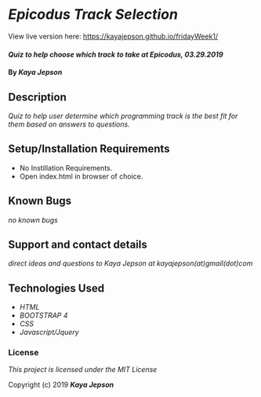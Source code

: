 # _Epicodus Track Selection_
View live version here: https://kayajepson.github.io/fridayWeek1/

#### _Quiz to help choose which track to take at Epicodus, 03.29.2019_

#### By _**Kaya Jepson**_

## Description

_Quiz to help user determine which programming track is the best fit for them based on answers to questions._

## Setup/Installation Requirements

* No Instillation Requirements.
* Open index.html in browser of choice.

## Known Bugs

_no known bugs_

## Support and contact details

_direct ideas and questions to Kaya Jepson at kayajepson(at)gmail(dot)com_

## Technologies Used

* _HTML_
* _BOOTSTRAP 4_
* _CSS_
* _Javascript/Jquery_

### License

*This project is licensed under the MIT License*

Copyright (c) 2019 **_Kaya Jepson_**
